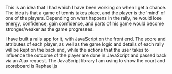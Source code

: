 This is an idea that I had which I have been working on when I get a chance. The idea is that a game of tennis takes place, and the player is the 'mind' of one of the players. Depending on what happens in the rally, he would lose energy, confidence, gain confidence, and parts of his game would become stronger/weaker as the game progresses.

I have built a rails app for it, with JavaScript on the front end. The score and attributes of each player, as well as the game logic and details of each rally will be kept on the back end, while the actions that the user takes to influence the outcome of the player are done in JavaScript and passed back via an Ajax request. The JavaScript library I am using to show the court and scoreboard is Raphael.js
